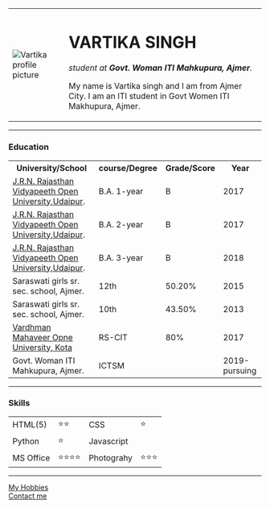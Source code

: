 <!DOCTYPE html>

<html>

<head>
  <meta charset="UTF-8">
  <title>Vartika's personal site</title>
  <link rel="stylesheet" href="css/styles.css">

</head>

<body>
  <table cellspacing="20">
    <tr>
      <td><img src="https://media-exp1.licdn.com/dms/image/C5603AQH_3br8PUg4VQ/profile-displayphoto-shrink_400_400/0?e=1602720000&v=beta&t=z-yQL-czKXQR0sC_U6EG-pIl0_LzUJQ-zWe4dj-NjPU" alt="Vartika profile picture"></td>
      <td><h1>VARTIKA SINGH</h1>
      <p><em>student at <strong>Govt. Woman ITI Mahkupura, Ajmer</strong>.</em></p>
      <p>My name is Vartika singh and I am from Ajmer City. I am an ITI student in Govt Women ITI Makhupura, Ajmer.</p></td>
    </tr>
  </table>
  <hr>
  <h3>Education</h3>
  <table cellspacing="10">
    <tr>
      <th>University/School</th>
      <th>course/Degree</th>
      <th>Grade/Score</th>
      <th>Year</th>
    </tr>
    <tr>
      <td><a href="http://www.jrnrvu.edu.in/index.php"> J.R.N. Rajasthan Vidyapeeth Open University,Udaipur</a>.</td>
      <td>B.A. 1-year</td>
      <td>B</td>
      <td>2017</td>
    </tr>
    <tr>
      <td><a href="http://www.jrnrvu.edu.in/index.php"> J.R.N. Rajasthan Vidyapeeth Open University,Udaipur</a>.</td>
      <td>B.A. 2-year</td>
      <td>B</td>
      <td>2017</td>
    </tr>
    <tr>
      <td><a href="http://www.jrnrvu.edu.in/index.php"> J.R.N. Rajasthan Vidyapeeth Open University,Udaipur</a>.</td>
      <td>B.A. 3-year</td>
      <td>B</td>
      <td>2018</td>
    </tr>
    <tr>
      <td> Saraswati girls sr. sec. school, Ajmer.</td>
      <td>12th</td>
      <td>50.20%</td>
      <td>2015</td>
    </tr>
    <tr>
      <td> Saraswati girls sr. sec. school, Ajmer.</td>
      <td>10th</td>
      <td>43.50%</td>
      <td>2013</td>
    </tr>
    <tr>
      <td><a href="https://www.vmou.ac.in/">Vardhman Mahaveer Opne University, Kota</a></td>
      <td>RS-CIT</td>
      <td>80%</td>
      <td>2017</td>
    </tr>
    <tr>
      <td> Govt. Woman ITI Mahkupura, Ajmer.</td>
      <td>ICTSM</td>
      <td></td>
      <td>2019-pursuing</td>
    </tr>
  </table>
  <hr>
  <h3>Skills</h3>
  <table cellspacing="10">
    <tr>
      <td>HTML(5)</td>
      <td>⭐⭐</td>
      <td>CSS</td>
      <td>⭐</td>
    </tr>
    <tr>
      <td>Python</td>
      <td>⭐</td>
      <td>Javascript</td>
      <td></td>
    </tr>
    <tr>
      <td>MS Office</td>
      <td>⭐⭐⭐⭐</td>
      <td>Photograhy</td>
      <td>⭐⭐⭐</td>
    </tr>
  </table>
  <hr>
  <a href="hobbies.html">My Hobbies</a><br>
  <a href="contact.html">Contact me</a>

</body>

</html>
